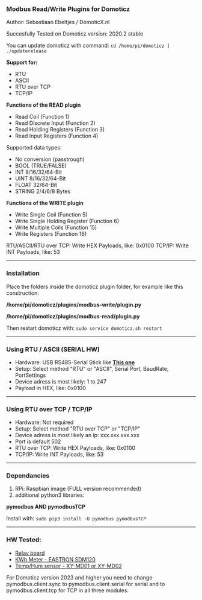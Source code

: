 ### Modbus Read/Write Plugins for Domoticz
Author: Sebastiaan Ebeltjes / DomoticX.nl

Succesfully Tested on Domoticz version: 2020.2 stable

You can update domoticz with command: ```cd /home/pi/domoticz | ./updaterelease```

**Support for:**

* RTU
* ASCII
* RTU over TCP
* TCP/IP

**Functions of the READ plugin**

* Read Coil (Function 1)
* Read Discrete Input (Function 2)
* Read Holding Registers (Function 3)
* Read Input Registers (Function 4)

Supported data types:

* No conversion (passtrough)
* BOOL (TRUE/FALSE)
* INT 8/16/32/64-Bit
* UINT 8/16/32/64-Bit
* FLOAT 32/64-Bit
* STRING 2/4/6/8 Bytes

**Functions of the WRITE plugin**

* Write Single Coil (Function 5)
* Write Single Holding Register (Function 6)
* Write Multiple Coils (Function 15)
* Write Registers (Function 16)

RTU/ASCII/RTU over TCP: Write HEX Payloads, like: 0x0100
TCP/IP: Write INT Payloads, like: 53

-----
### Installation

Place the folders inside the domoticz plugin folder, for example like this construction:

**/home/pi/domoticz/plugins/modbus-write/plugin.py**

**/home/pi/domoticz/plugins/modbus-read/plugin.py**

Then restart domoticz with: ```sudo service domoticz.sh restart```

-----
### Using RTU / ASCII (SERIAL HW)

* Hardware: USB RS485-Serial Stick like **[This one](http://domoticx.nl/webwinkel/index.php?route=product/product&product_id=386)**
* Setup: Select method "RTU" or "ASCII", Serial Port, BaudRate, PortSettings
* Device adress is most likely: 1 to 247
* Payload in HEX, like: 0x0100

-----
### Using RTU over TCP / TCP/IP

* Hardware: Not required
* Setup: Select method "RTU over TCP" or "TCP/IP"
* Device adress is most likely an ip: xxx.xxx.xxx.xxx
* Port is default 502
* RTU over TCP: Write HEX Payloads, like: 0x0100
* TCP/IP: Write INT Payloads, like: 53

-----
### Dependancies

1. RPi: Raspbian image (FULL version recommended)
2. additional python3 libraries:

**pymodbus AND pymodbusTCP**

Install with: ```sudo pip3 install -U pymodbus pymodbusTCP```

-----
### HW Tested:
* [Relay board](http://domoticx.com/modbus-relaisbord/)
* [KWh Meter - EASTRON SDM120](http://domoticx.com/modbus-kwh-meter-eastron-sdm120/)
* [Temp/Hum sensor - XY-MD01 or XY-MD02](http://domoticx.com/modbus-temp-hum-sensor-xy-md02/)

For Domoticz version 2023 and higher you need to change pymodbus.client.sync to pymodbus.client.serial for serial and to pymodbus.client.tcp for TCP in all three modules.
